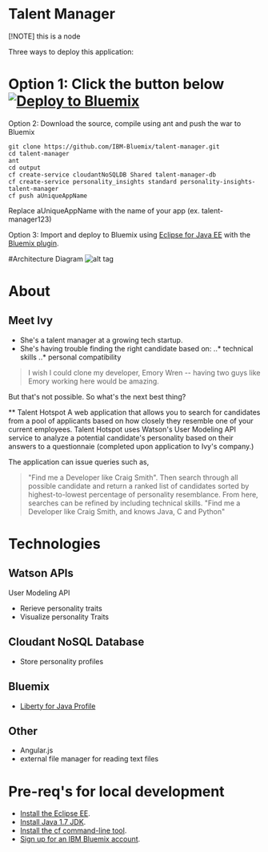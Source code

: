 # Talent Manager

[!NOTE]
this is a node

Three ways to deploy this application:

Option 1: Click the button below
[![Deploy to Bluemix](https://bluemix.net/deploy/button.png)](https://bluemix.net/deploy)
================================================================================

Option 2: Download the source, compile using ant and push the war to Bluemix
```
git clone https://github.com/IBM-Bluemix/talent-manager.git
cd talent-manager
ant
cd output
cf create-service cloudantNoSQLDB Shared talent-manager-db
cf create-service personality_insights standard personality-insights-talent-manager
cf push aUniqueAppName
```

Replace aUniqueAppName with the name of your app (ex. talent-manager123)

Option 3: Import and deploy to Bluemix using [Eclipse for Java EE](http://www.eclipse.org/downloads/packages/eclipse-ide-java-ee-developers/keplersr1) with the [Bluemix plugin](https://marketplace.eclipse.org/content/ibm-eclipse-tools-bluemix).


#Architecture Diagram
![alt tag](https://raw.github.com/IBM-Bluemix/talent-manager/master/talent-manager-architecutre-diagram.png)


# About
## Meet Ivy
* She's a talent manager at a growing tech startup. 
* She's having trouble finding the right candidate based on:
..* technical skills
..* personal compatibility

> I wish I could clone my developer, Emory Wren -- having two guys like Emory working here would be amazing. 

But that's not possible. So what's the next best thing? 


** Talent Hotspot
A web application that allows you to search for candidates from a pool of applicants based on how closely they resemble one of your current employees. 
Talent Hotspot uses Watson's User Modeling API service to analyze a potential candidate's personality based on their answers to a questionnaie (completed upon application to Ivy's company.)

The application can issue queries such as, 
> "Find me a Developer like Craig Smith". 
Then search through all possible candidate and return a ranked list of candidates sorted by highest-to-lowest percentage of personality resemblance. 
From here, searches can be refined by including technical skills. 
> "Find me a Developer like Craig Smith, and knows Java, C and Python"

# Technologies
## Watson APIs
User Modeling API
* Rerieve personality traits
* Visualize personality Traits

## Cloudant NoSQL Database
* Store personality profiles

## Bluemix
* [Liberty for Java Profile](https://ace.ng.bluemix.net/#/store/cloudOEPaneId=store&appTemplateGuid=javawebstarter)

## Other
* Angular.js
* external file manager for reading text files

# Pre-req's for local development
* [Install the Eclipse EE](https://eclipse.org/downloads/packages/eclipse-ide-java-ee-developers/keplersr2).
* [Install Java 1.7 JDK](http://www.oracle.com/technetwork/java/javase/downloads/jdk7-downloads-1880260.html).
* [Install the cf command-line tool](https://www.ng.bluemix.net/docs/#starters/install_cli.html).
* [Sign up for an IBM Bluemix account](http://bluemix.net).

